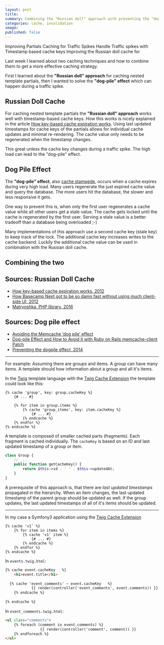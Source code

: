 ```yaml
---
layout: post
title: 
summary: Combining the "Russian doll" approach with preventing the "dog-pile" effect. 
categories: cache, invalidation
image: 
published: false
---
```


Improving Partials Caching for Traffic Spikes
Handle Traffic spikes with Timestamp based cache keys 
Improving the Russian doll cache for 



Last week I learned about two caching techniques and how to combine them to get a more effective caching strategy.

First I learned about the **"Russian doll" approach** for caching nested template partials, then I wanted to solve the **"dog-pile" effect** which can happen during a traffic spike.
 
## Russian Doll Cache
For caching nested template partials the **"Russian doll" approach** works well with timestamp-based cache keys. How this works is nicely explained in the article [How key-based cache expiration works](https://signalvnoise.com/posts/3113-how-key-based-cache-expiration-works). Using last updated timestamps for cache keys of the partials allows for individual cache updates and minimal re-rendering. The cache value only needs to be regenerated when the timestamp changes.

This great unless the cache key changes during a traffic spike. The high load can lead to the "dog-pile" effect.

## Dog Pile Effect
The **"dog-pile" effect**, also [cache stampede](https://en.wikipedia.org/wiki/Cache_stampede), occurs when a cache expires during very high load. Many users regenerate the just expired cache value and query the database. The more users hit the database, the slower and less responsive it gets. 

One way to prevent this is, when only the first user regenerates a cache value while all other users get a stale value. The cache gets locked until the cache is regenerated by the first user. Serving a stale value is a better tradeoff than a database being overloaded ;-) 

Many implementations of this approach use a second cache key (stale key) to keep track of the lock. The additional cache key increases writes to the cache backend. Luckily the additional cache value can be used in combination with the Russian doll cache.

## Combining the two



## Sources: Russian Doll Cache
* [How key-based cache expiration works, 2012](https://signalvnoise.com/posts/3113-how-key-based-cache-expiration-works)
* [How Basecamp Next got to be so damn fast without using much client-side UI, 2012](https://signalvnoise.com/posts/3112-how-basecamp-next-got-to-be-so-damn-fast-without-using-much-client-side-ui)
* [Matryoshka, PHP library, 2016](https://github.com/laracasts/matryoshka)

## Sources: Dog pile effect
* [Avoiding the Memcache ‘dog pile’ effect](https://www.leaseweb.com/labs/2013/03/avoiding-the-memcache-dog-pile-effect/)
* [Dog-pile Effect and How to Avoid it with Ruby on Rails memcache-client Patch](https://kovyrin.net/2008/03/10/dog-pile-effect-and-how-to-avoid-it-with-ruby-on-rails-memcache-client-patch/)
* [Preventing the dogpile effect, 2014](http://www.sobstel.org/blog/preventing-dogpile-effect/)

--- 

For example: Assuming there are groups and items. A group can have many items. A template should how information about a group and all it's items.

In the [Twig](http://twig.sensiolabs.org) template language with the [Twig Cache Extension](https://github.com/twigphp/twig-cache-extension) the template could look like this:

```twig
{% cache 'group', key: group.cacheKey %}
    {# ... #}
    
    {% for item in group.items %}
        {% cache 'group_items', key: item.cacheKey %}
            {# ... #}
        {% endcache %}
    {% endfor %}
{% endcache %} 
```

A template is composed of smaller cached parts (fragments). 
Each fragment is cached individually. The `cacheKey` is based on an ID and last updated timestamp of a group or item.

```php
class Group {
    // ...
    public function getCacheKey() {
	    return $this->id . ' ' . $this->updatedAt;
    }
}
```

A prerequisite of this approach is, that there are *last updated timestamps* propagated in the hierarchy. When an item changes, the last updated timestamp of the parent group should be updated as well. If the group updates, the last updated timestamps of all of it's items should be updated.

--- 

In my case a Symfony3 application using the [Twig Cache Extension](https://github.com/twigphp/twig-cache-extension)

```
{% cache 'v1` %}
    {% for item in items %}
        {% cache 'v1' item %}
            {# ... #}
        {% endcache %}
    {% endfor %}
{% endcache %}
```

In `events.twig.html`:
```html
{% cache event.cacheKey   %}
	<h1>event.title</h1>
	
  {% cache 'event_comments' ~ event.cacheKey   %}
			{{ render(controller('event_comments', event.comments)) }}
	{% endcache %}
	
{% endcache %}
```

In `event_comments.twig.html`:
```html
<ul class="comments">
    {% foreach (comment in event.comments) %}
				{{ render(controller('comment', comment)) }}
    {% endforeach %}
</ul>
```
